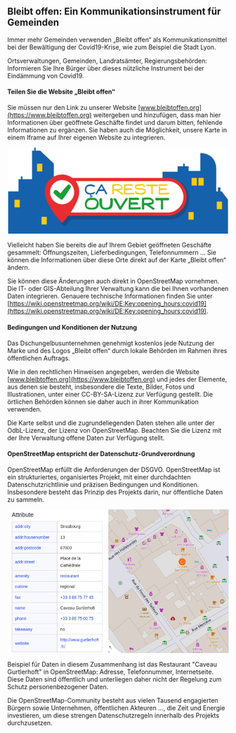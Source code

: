 ## Bleibt offen: Ein Kommunikationsinstrument für Gemeinden

Immer mehr Gemeinden verwenden „Bleibt offen“ als Kommunikationsmittel bei der Bewältigung der Covid19-Krise, wie zum Beispiel die Stadt Lyon.

Ortsverwaltungen, Gemeinden, Landratsämter, Regierungsbehörden: Informieren Sie Ihre Bürger über dieses nützliche Instrument bei der Eindämmung von Covid19.

#### Teilen Sie die Website „Bleibt offen“

Sie müssen nur den Link zu unserer Website [www.bleibtoffen.org](https://www.bleibtoffen.org) weitergeben und hinzufügen, dass man hier Informationen über geöffnete Geschäfte findet und darum bitten, fehlende Informationen zu ergänzen. Sie haben auch die Möglichkeit, unsere Karte in einem Iframe auf Ihrer eigenen Website zu integrieren.

![Logo](logo.png)

Vielleicht haben Sie bereits die auf Ihrem Gebiet geöffneten Geschäfte gesammelt: Öffnungszeiten, Lieferbedingungen, Telefonnummern ... Sie können die Informationen über diese Orte direkt auf der Karte „Bleibt offen“ ändern.

Sie können diese Änderungen auch direkt in OpenStreetMap vornehmen. Die IT- oder GIS-Abteilung Ihrer Verwaltung kann die bei Ihnen vorhandenen Daten integrieren. Genauere technische Informationen finden Sie unter [https://wiki.openstreetmap.org/wiki/DE:Key:opening_hours:covid19](https://wiki.openstreetmap.org/wiki/DE:Key:opening_hours:covid19).

#### Bedingungen und Konditionen der Nutzung

Das Dschungelbusunternehmen genehmigt kostenlos jede Nutzung der Marke und des Logos „Bleibt offen“ durch lokale Behörden im Rahmen ihres öffentlichen Auftrags.

Wie in den rechtlichen Hinweisen angegeben, werden die Website [www.bleibtoffen.org](https://www.bleibtoffen.org) und jedes der Elemente, aus denen sie besteht, insbesondere die Texte, Bilder, Fotos und Illustrationen, unter einer CC-BY-SA-Lizenz zur Verfügung gestellt. Die örtlichen Behörden können sie daher auch in ihrer Kommunikation verwenden.

Die Karte selbst und die zugrundeliegenden Daten stehen alle unter der OdbL-Lizenz, der Lizenz von OpenStreetMap. Beachten Sie die Lizenz mit der Ihre Verwaltung offene Daten zur Verfügung stellt.

#### OpenStreetMap entspricht der Datenschutz-Grundverordnung

<p>OpenStreetMap erfüllt die Anforderungen der DSGVO. OpenStreetMap ist ein strukturiertes, organisiertes Projekt, mit einer durchdachten Datenschutzrichtlinie und präzisen Bedingungen und Konditionen. Insbesondere besteht das Prinzip des Projekts darin, nur öffentliche Daten zu sammeln.</p>

![Attribute](attribute.png)

Beispiel für Daten in diesem Zusammenhang ist das Restaurant "Caveau Gurtlerhoft" in OpenStreetMap: Adresse, Telefonnummer, Internetseite. Diese Daten sind öffentlich und unterliegen daher nicht der Regelung zum Schutz personenbezogener Daten.

Die OpenStreetMap-Community besteht aus vielen Tausend engagierten Bürgern sowie Unternehmen, öffentlichen Akteuren ..., die Zeit und Energie investieren, um diese strengen Datenschutzregeln innerhalb des Projekts durchzusetzen.